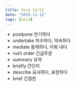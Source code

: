 ```yaml
---
title: Voca 11/12
date: "2019-11-12"
tags: [voca]
---
```

* postpone 연기하다
* undertake 착수하다, 약속하다
* mediate 중재하다, 이뤄 내다
* rush order 긴급주문
* summary 요약
* briefly 간단히
* describe 묘사하다, 표현하다
* brief 간결한